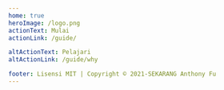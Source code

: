 ```yaml
---
home: true
heroImage: /logo.png
actionText: Mulai
actionLink: /guide/

altActionText: Pelajari
altActionLink: /guide/why

footer: Lisensi MIT | Copyright © 2021-SEKARANG Anthony Fu
---
```

